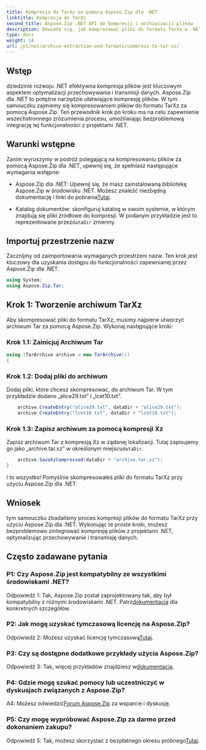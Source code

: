```yaml
---
title: Kompresja do TarXz za pomocą Aspose.Zip dla .NET
linktitle: Kompresja do TarXz
second_title: Aspose.Zip .NET API do kompresji i archiwizacji plików
description: Dowiedz się, jak kompresować pliki do formatu TarXz w .NET przy użyciu Aspose.Zip. Postępuj zgodnie z naszym przewodnikiem krok po kroku, aby efektywnie przechowywać i przesyłać pliki.
type: docs
weight: 14
url: /pl/net/archive-extraction-and-formats/compress-to-tar-xz/
---
```

## Wstęp

dziedzinie rozwoju .NET efektywna kompresja plików jest kluczowym aspektem optymalizacji przechowywania i transmisji danych. Aspose.Zip dla .NET to potężne narzędzie ułatwiające kompresję plików. W tym samouczku zajmiemy się kompresowaniem plików do formatu TarXz za pomocą Aspose.Zip. Ten przewodnik krok po kroku ma na celu zapewnienie wszechstronnego zrozumienia procesu, umożliwiając bezproblemową integrację tej funkcjonalności z projektami .NET.

## Warunki wstępne

Zanim wyruszymy w podróż polegającą na kompresowaniu plików za pomocą Aspose.Zip dla .NET, upewnij się, że spełniasz następujące wymagania wstępne:

-  Aspose.Zip dla .NET: Upewnij się, że masz zainstalowaną bibliotekę Aspose.Zip w środowisku .NET. Możesz znaleźć niezbędną dokumentację i linki do pobrania[Tutaj](https://reference.aspose.com/zip/net/).

-  Katalog dokumentów: skonfiguruj katalog w swoim systemie, w którym znajdują się pliki źródłowe do kompresji. W podanym przykładzie jest to reprezentowane przez`dataDir` zmienny.

## Importuj przestrzenie nazw

Zacznijmy od zaimportowania wymaganych przestrzeni nazw. Ten krok jest kluczowy dla uzyskania dostępu do funkcjonalności zapewnianej przez Aspose.Zip dla .NET.

```csharp
using System;
using Aspose.Zip.Tar;
```

## Krok 1: Tworzenie archiwum TarXz

Aby skompresować pliki do formatu TarXz, musimy najpierw utworzyć archiwum Tar za pomocą Aspose.Zip. Wykonaj następujące kroki:

### Krok 1.1: Zainicjuj Archiwum Tar

```csharp
using (TarArchive archive = new TarArchive())
{
```

### Krok 1.2: Dodaj pliki do archiwum

Dodaj pliki, które chcesz skompresować, do archiwum Tar. W tym przykładzie dodano „alice29.txt” i „lcet10.txt”.

```csharp
    archive.CreateEntry("alice29.txt", dataDir + "alice29.txt");
    archive.CreateEntry("lcet10.txt", dataDir + "lcet10.txt");
```

### Krok 1.3: Zapisz archiwum za pomocą kompresji Xz

 Zapisz archiwum Tar z kompresją Xz w żądanej lokalizacji. Tutaj zapisujemy go jako „archive.tar.xz” w określonym miejscu`dataDir`.

```csharp
    archive.SaveXzCompressed(dataDir + "archive.tar.xz");
}
```

I to wszystko! Pomyślnie skompresowałeś pliki do formatu TarXz przy użyciu Aspose.Zip dla .NET.

## Wniosek

tym samouczku zbadaliśmy proces kompresji plików do formatu TarXz przy użyciu Aspose.Zip dla .NET. Wykonując te proste kroki, możesz bezproblemowo zintegrować kompresję plików z projektami .NET, optymalizując przechowywanie i transmisję danych.

## Często zadawane pytania

### P1: Czy Aspose.Zip jest kompatybilny ze wszystkimi środowiskami .NET?

 Odpowiedź 1: Tak, Aspose.Zip został zaprojektowany tak, aby był kompatybilny z różnymi środowiskami .NET. Patrz[dokumentacja](https://reference.aspose.com/zip/net/) dla konkretnych szczegółów.

### P2: Jak mogę uzyskać tymczasową licencję na Aspose.Zip?

 Odpowiedź 2: Możesz uzyskać licencję tymczasową[Tutaj](https://purchase.aspose.com/temporary-license/).

### P3: Czy są dostępne dodatkowe przykłady użycia Aspose.Zip?

 Odpowiedź 3: Tak, więcej przykładów znajdziesz w[dokumentacja](https://reference.aspose.com/zip/net/).

### P4: Gdzie mogę szukać pomocy lub uczestniczyć w dyskusjach związanych z Aspose.Zip?

 A4: Możesz odwiedzić[Forum Aspose.Zip](https://forum.aspose.com/c/zip/37) za wsparcie i dyskusję.

### P5: Czy mogę wypróbować Aspose.Zip za darmo przed dokonaniem zakupu?

 Odpowiedź 5: Tak, możesz skorzystać z bezpłatnego okresu próbnego[Tutaj](https://releases.aspose.com/zip/net).
